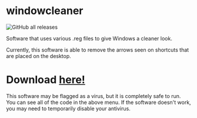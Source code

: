 # windowcleaner

![GitHub all releases](https://img.shields.io/github/downloads/EvantheGrump/windowcleaner/total)


Software that uses various .reg files to give Windows a cleaner look.

Currently, this software is able to remove the arrows seen on shortcuts that are placed on the desktop.

# Download [here!](https://github.com/EvantheGrump/windowsclean/releases/latest/download/windowcleaner.exe)

This software may be flagged as a virus, but it is completely safe to run. You can see all of the code in the above menu. If the software doesn't work, you may need to temporarily disable your antivirus.
